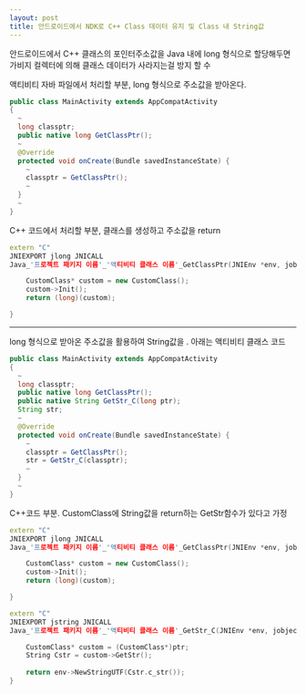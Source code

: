 ```yaml
---
layout: post
title: 안드로이드에서 NDK로 C++ Class 데이터 유지 및 Class 내 String값 
---
```


안드로이드에서 C++ 클래스의 포인터주소값을 Java 내에 long 형식으로 할당해두면 가비지 컬렉터에 의해 클래스 데이터가 사라지는걸 방지 할 수 

액티비티 자바 파일에서 처리할 부분, long 형식으로 주소값을 받아온다.
```java
public class MainActivity extends AppCompatActivity
{
  ~
  long classptr;
  public native long GetClassPtr();
  ~
  @Override
  protected void onCreate(Bundle savedInstanceState) {
    ~
    classptr = GetClassPtr();
    ~
  }
  ~
}
```

C++ 코드에서 처리할 부분, 클래스를 생성하고 주소값을 return
```c++
extern "C"
JNIEXPORT jlong JNICALL
Java_'프로젝트 패키지 이름'_'액티비티 클래스 이름'_GetClassPtr(JNIEnv *env, jobject instance) {

    CustomClass* custom = new CustomClass();
    custom->Init();
    return (long)(custom);

}
```
-----------------------

long 형식으로 받아온 주소값을 활용하여 String값을 . 아래는 액티비티 클래스 코드
```java
public class MainActivity extends AppCompatActivity
{
  ~
  long classptr;
  public native long GetClassPtr();
  public native String GetStr_C(long ptr);
  String str;
  ~
  @Override
  protected void onCreate(Bundle savedInstanceState) {
    ~
    classptr = GetClassPtr();
    str = GetStr_C(classptr);
    ~
  }
  ~
}
```

C++코드 부분. CustomClass에 String값을 return하는 GetStr함수가 있다고 가정
```c++
extern "C"
JNIEXPORT jlong JNICALL
Java_'프로젝트 패키지 이름'_'액티비티 클래스 이름'_GetClassPtr(JNIEnv *env, jobject instance) {

    CustomClass* custom = new CustomClass();
    custom->Init();
    return (long)(custom);

}

extern "C"
JNIEXPORT jstring JNICALL
Java_'프로젝트 패키지 이름'_'액티비티 클래스 이름'_GetStr_C(JNIEnv *env, jobject instance, jlong ptr) {

    CustomClass* custom = (CustomClass*)ptr;
    String Cstr = custom->GetStr();
    
    return env->NewStringUTF(Cstr.c_str());
}
```
